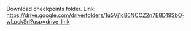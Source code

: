 Download checkpoints folder. 
Link: https://drive.google.com/drive/folders/1u5Vj1c86NCCZ2n7E8D19SbO-wLpckSrl?usp=drive_link
